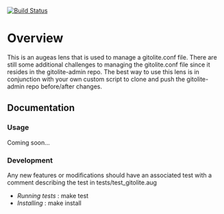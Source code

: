 [![Build Status](https://travis-ci.org/jjulien/augeas-gitolite.png)](https://travis-ci.org/jjulien/augeas-gitolite)

Overview
==============
This is an augeas lens that is used to manage a gitolite.conf file.  There are still some additional challenges to managing the gitolite.conf file since it resides in the gitolite-admin repo.  The best way to use this lens is in conjunction with your own custom script to clone and push the gitolite-admin repo before/after changes.

Documentation
-----------
### Usage
Coming soon...

### Development
Any new features or modifications should have an associated test with a comment describing the test in tests/test_gitolite.aug

* *Running tests* : make test
* *Installing*    : make install
